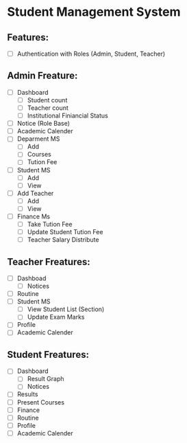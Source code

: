 # Student Management System

## Features:
- [ ] Authentication with Roles (Admin, Student, Teacher)

## Admin Freature:
- [ ] Dashboard
    - [ ] Student count
    - [ ] Teacher count
    - [ ] Institutional Finiancial Status
- [ ] Notice (Role Base)
- [ ] Academic Calender
- [ ] Deparment MS
    - [ ] Add
    - [ ] Courses
    - [ ] Tution Fee
- [ ] Student MS
    - [ ] Add
    - [ ] View
- [ ] Add Teacher
    - [ ] Add
    - [ ] View
- [ ] Finance Ms
    - [ ] Take Tution Fee
    - [ ] Update Student Tution Fee
    - [ ] Teacher Salary Distribute

## Teacher Freatures:
- [ ] Dashboad 
    - [ ] Notices
- [ ] Routine
- [ ] Student MS
    - [ ] View Student List (Section)
    - [ ] Update Exam Marks
- [ ] Profile
- [ ] Academic Calender

## Student Freatures: 
- [ ] Dashboard
    - [ ] Result Graph
    - [ ] Notices
- [ ] Results
- [ ] Present Courses
- [ ] Finance 
- [ ] Routine
- [ ] Profile
- [ ] Academic Calender
